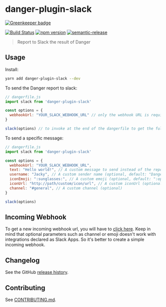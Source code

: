 # danger-plugin-slack

[![Greenkeeper badge](https://badges.greenkeeper.io/julon/danger-plugin-slack.svg)](https://greenkeeper.io/)

[![Build Status](https://travis-ci.org/julon/danger-plugin-slack.svg?branch=master)](https://travis-ci.org/julon/danger-plugin-slack)
[![npm version](https://badge.fury.io/js/danger-plugin-slack.svg)](https://badge.fury.io/js/danger-plugin-slack)
[![semantic-release](https://img.shields.io/badge/%20%20%F0%9F%93%A6%F0%9F%9A%80-semantic--release-e10079.svg)](https://github.com/semantic-release/semantic-release)

> Report to Slack the result of Danger

## Usage

Install:

```sh
yarn add danger-plugin-slack --dev
```

To send the Danger report to slack:

```js
// dangerfile.js
import slack from 'danger-plugin-slack'

const options = {
  webhookUrl: "YOUR_SLACK_WEBHOOK_URL" // only the webhook URL is required
}

slack(options) // to invoke at the end of the dangerfile to get the full report
```

To send a specific message:

```js
// dangerfile.js
import slack from 'danger-plugin-slack'

const options = {
  webhookUrl: "YOUR_SLACK_WEBHOOK_URL",
  text: "Hello world!", // A custom message to send instead of the report (optional, default: null)
  username: "Jacky", // A custom sender name (optional, default: "DangerJS")
  iconEmoji: ":sunglasses:", // A custom emoji (optional, default: ":open_mouth:")
  iconUrl: "http://path/custom/icon/url", // A custom iconUrl (optional, default: null)
  channel: "#general", // A custom channel (optional)
}

slack(options)
```

## Incoming Webhook
To get a new incoming webhook url, you will have to [click here](https://my.slack.com/services/new/incoming-webhook/).
Keep in mind that optional parameters such as channel or emoji doesn't work with integrations declared as Slack Apps. So it's better to create a simple incoming webhook.

## Changelog

See the GitHub [release history](https://github.com/julon/danger-plugin-slack/releases).

## Contributing

See [CONTRIBUTING.md](contributing.md).
